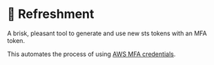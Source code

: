 # 🍹️ Refreshment

A brisk, pleasant tool to generate and use new sts tokens with an MFA token.

This automates the process of using
[AWS MFA credentials](https://aws.amazon.com/premiumsupport/knowledge-center/authenticate-mfa-cli/).
